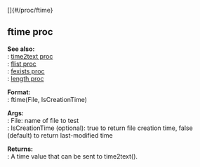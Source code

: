 []{#/proc/ftime}    
## ftime proc    
**See also:**    
:   [time2text proc](/ref/proc/time2text.md)    
:   [flist proc](/ref/proc/flist.md)    
:   [fexists proc](/ref/proc/fexists.md)    
:   [length proc](/ref/proc/length.md)    
<!-- -->    
**Format:**    
:   ftime(File, IsCreationTime)    
<!-- -->    
**Args:**    
:   File: name of file to test    
:   IsCreationTime (optional): true to return file creation time, false    
    (default) to return last-modified time    
<!-- -->    
**Returns:**    
:   A time value that can be sent to time2text().  